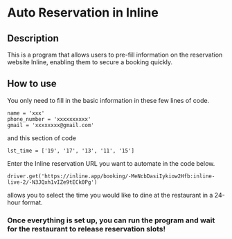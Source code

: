 # Auto Reservation in Inline

## Description
This is a program that allows users to pre-fill information on the reservation website Inline, enabling them to secure a booking quickly.

## How to use
You only need to fill in the basic information in these few lines of code.
```
name = 'xxx'
phone_number = 'xxxxxxxxxx'
gmail = 'xxxxxxxx@gmail.com'
```
and this section of code
```
lst_time = ['19', '17', '13', '11', '15']
```

Enter the Inline reservation URL you want to automate in the code below.
```
driver.get('https://inline.app/booking/-MeNcbDasiIykiow2Hfb:inline-live-2/-N3JQxh1vIZe9tECk0Pg')
```

allows you to select the time you would like to dine at the restaurant in a 24-hour format.


### Once everything is set up, you can run the program and wait for the restaurant to release reservation slots!
